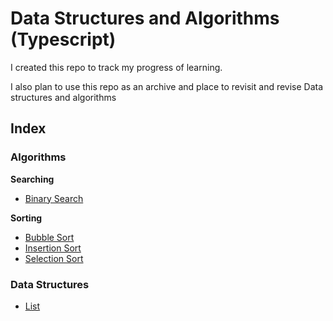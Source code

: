 # Data Structures and Algorithms (Typescript)

I created this repo to track my progress of learning.

I also plan to use this repo as an archive and place to revisit and revise Data structures and algorithms

## Index

### Algorithms

**Searching**

- [Binary Search]()

**Sorting**

- [Bubble Sort]()
- [Insertion Sort]()
- [Selection Sort]()

### Data Structures

- [List]()
